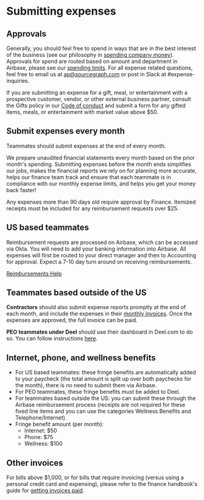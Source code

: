 # Submitting expenses

## Approvals

Generally, you should feel free to spend in ways that are in the best interest of the business (see our philosophy in [spending company money](../../benefits-perks/spending-company-money.md)). Approvals for spend are routed based on amount and department in Airbase, please see our [spending limits](../../../departments/finance/process/payables.md#limits). For all expense related questions, feel free to email us at ap@sourcegraph.com or post in Slack at #expense-inquiries.

If you are submitting an expense for a gift, meal, or entertainment with a prospective customer, vendor, or other external business partner, consult the Gifts policy in our [Code of conduct](../../../company-info-and-process/communication/code_of_conduct.md#gifts) and submit a form for any gifted items, meals, or entertainment with market value above $50.

## Submit expenses every month

Teammates should submit expenses at the end of every month.

We prepare unaudited financial statements every month based on the prior month's spending. Submitting expenses before the month ends simplifies our jobs, makes the financial reports we rely on for planning more accurate, helps our finance team track and ensure that each teammate is in compliance with our monthly expense limits, and helps you get your money back faster!

Any expenses more than 90 days old require approval by Finance. Itemized receipts must be included for any reimbursement requests over $25. 

## US based teammates

Reimbursement requests are processed on Airbase, which can be accessed via Okta. You will need to add your banking information into Airbase. All expenses will first be routed to your direct manager and then to Accounting for approval. Expect a 7-10 day turn around on receiving reimbursements.

[Reimbursements Help](https://help.airbase.com/hc/en-us/articles/360057207871-Overview-of-Reimbursements-)

## Teammates based outside of the US

**Contractors** should also submit expense reports promptly at the end of each month, and include the expenses in their [monthly invoices](../invoices.md). Once the expenses are approved, the full invoice can be paid.

**PEO teammates under Deel** should use their dashboard in Deel.com to do so. You can follow instructions [here](expenses-through-deel.md).

## Internet, phone, and wellness benefits

- For US based teammates: these fringe benefits are automatically added to your paycheck (the total amount is split up over both paychecks for the month), there is no need to submit them via Airbase.
- For PEO teammates, these fringe benefits must be added to Deel.
- For teammates based outside the US: you can submit these through the Airbase reimbursement process (receipts are not required for these fixed line items and you can use the categories Wellness Benefits and Telephone/Internet).
- Fringe benefit amount (per month):
  - Internet: $50
  - Phone: $75
  - Wellness: $100

## Other invoices

For bills above $1,000, or for bills that require invoicing (versus using a personal credit card and expensing), please refer to the finance handbook's guide for [getting invoices paid](../../../departments/finance/process/payables.md#getting-invoices-paid).
